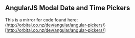 ## AngularJS Modal Date and Time Pickers

This is a mirror for code found here: (http://orbital.co.nz/dev/angular/angular-pickers/)[http://orbital.co.nz/dev/angular/angular-pickers/]